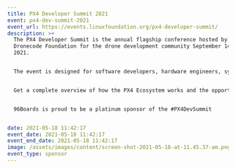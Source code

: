 ```yaml
---
title: PX4 Developer Summit 2021
event: px4-dev-summit-2021
event_url: https://events.linuxfoundation.org/px4-developer-summit/
description: >+
  The PX4 Developer Summit is the annual flagship conference hosted by the
  Dronecode Foundation for the drone development community September 14-15,
  2021.


  The event is designed for software developers, hardware engineers, system integrators, and academia. Join us while we explore together the latest technologies in the PX4 Ecosystem. 


  Get a complete overview of how the PX4 Ecosystem works and the opportunity to network with maintainers, contributors, and key stakeholders from organizations using our open technologies.


  96Boards is proud to be a platinum sponsor of the #PX4DevSummit


date: 2021-05-18 11:42:17
event_date: 2021-05-18 11:42:17
event_end_date: 2021-05-18 11:42:17
image: /assets/images/content/screen-shot-2021-05-18-at-11.45.37-am.png
event_type: sponsor
---
```

